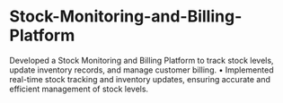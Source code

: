 # Stock-Monitoring-and-Billing-Platform
Developed a Stock Monitoring and Billing Platform to track stock levels, update inventory  records, and manage customer billing.  • Implemented real-time stock tracking and inventory updates, ensuring accurate and efficient  management of stock levels.
